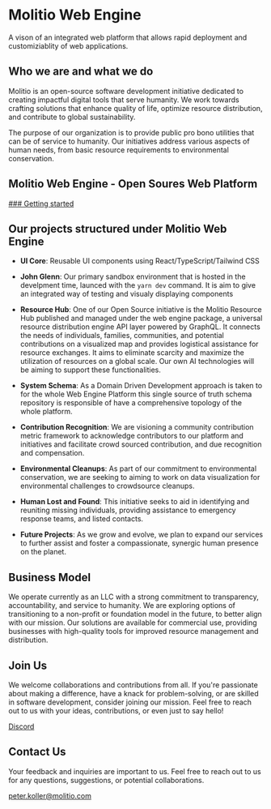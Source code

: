 # Molitio Web Engine

A vison of an integrated web platform that allows rapid deployment and customiziablity of web applications.

## Who we are and what we do

Molitio is an open-source software development initiative dedicated to creating impactful digital tools that serve humanity. We work towards crafting solutions that enhance quality of life, optimize resource distribution, and contribute to global sustainability.

The purpose of our organization is to provide public pro bono utilities that can be of service to humanity. Our initiatives address various aspects of human needs, from basic resource requirements to environmental conservation.

## Molitio Web Engine - Open Soures Web Platform

[### Getting started](packages/molitio-wiki/GettingStarted.md)

## Our projects structured under Molitio Web Engine

- **UI Core**: Reusable UI components using React/TypeScript/Tailwind CSS

- **John Glenn**: Our primary sandbox environment that is hosted in the develpment time, launced with the ``` yarn dev ``` command. It is aim to give an integrated way of testing and visualy displaying components 

- **Resource Hub**: One of our Open Source initiative is the Molitio Resource Hub published and managed under the web engine package, a universal resource distribution engine API layer powered by GraphQL. It connects the needs of individuals, families, communities, and potential contributions on a visualized map and provides logistical assistance for resource exchanges. It aims to eliminate scarcity and maximize the utilization of resources on a global scale. Our own AI technologies will be aiming to support these functionalities.

- **System Schema**: As a Domain Driven Development approach is taken to for the whole Web Engine Platform this single source of truth schema repository is responsible of have a comprehensive topology of the whole platform. 

- **Contribution Recognition**: We are visioning a community contribution metric framework to acknowledge contributors to our platform and initiatives and facilitate crowd sourced contribution, and due recognition and compensation.

- **Environmental Cleanups**: As part of our commitment to environmental conservation, we are seeking to aiming to work on data visualization for environmental challenges to crowdsource cleanups.

- **Human Lost and Found**: This initiative seeks to aid in identifying and reuniting missing individuals, providing assistance to emergency response teams, and listed contacts.

- **Future Projects**: As we grow and evolve, we plan to expand our services to further assist and foster a compassionate, synergic human presence on the planet.

## Business Model

We operate currently as an LLC with a strong commitment to transparency, accountability, and service to humanity. We are exploring options of transitioning to a non-profit or foundation model in the future, to better align with our mission. Our solutions are available for commercial use, providing businesses with high-quality tools for improved resource management and distribution.

## Join Us

We welcome collaborations and contributions from all. If you're passionate about making a difference, have a knack for problem-solving, or are skilled in software development, consider joining our mission. Feel free to reach out to us with your ideas, contributions, or even just to say hello!

[Discord](https://discord.gg/F9U97V9d8X)

## Contact Us

Your feedback and inquiries are important to us. Feel free to reach out to us for any questions, suggestions, or potential collaborations.

peter.koller@molitio.com
